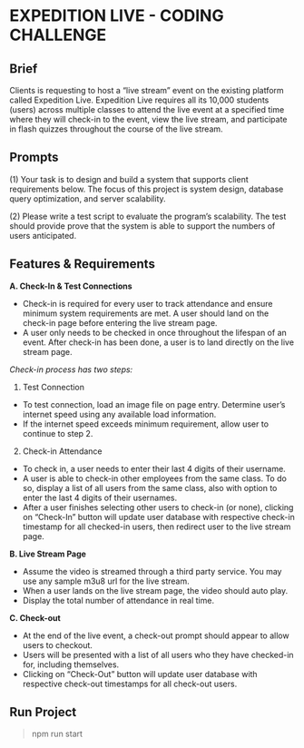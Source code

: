 # EXPEDITION LIVE - CODING CHALLENGE

## Brief
Clients is requesting to host a “live stream” event on the existing platform called Expedition Live. Expedition Live requires all its 10,000 students (users) across multiple classes to attend the live event at a specified time where they will check-in to the event, view the live stream, and participate in flash quizzes throughout the course of the live stream. 

## Prompts
(1) Your task is to design and build a system that supports client requirements below. The focus of this project is system design, database query optimization, and server scalability.

(2) Please write a test script to evaluate the program’s scalability. The test should provide prove that the system is able to support the numbers of users anticipated.

## Features & Requirements
**A. Check-In & Test Connections**
* Check-in is required for every user to track attendance and ensure minimum system requirements are met. A user should land on the check-in page before entering the live stream page.
* A user only needs to be checked in once throughout the lifespan of an event. After check-in has been done, a user is to land directly on the live stream page.

_Check-in process has two steps:_
1. Test Connection
  * To test connection, load an image file on page entry. Determine user’s internet speed using any available load information.
  * If the internet speed exceeds minimum requirement, allow user to continue to step 2.
2. Check-in Attendance
  * To check in, a user needs to enter their last 4 digits of their username.
  * A user is able to check-in other employees from the same class. To do so, display a list of all users from the same class, also with option to enter the last 4 digits of their usernames. 
  * After a user finishes selecting other users to check-in (or none), clicking on “Check-In” button will update user database with respective check-in timestamp for all checked-in users, then redirect user to the live stream page.

**B. Live Stream Page**
* Assume the video is streamed through a third party service. You may use any sample m3u8 url for the live stream.
* When a user lands on the live stream page, the video should auto play.
* Display the total number of attendance in real time.

**C. Check-out**
* At the end of the live event, a check-out prompt should appear to allow users to checkout.
* Users will be presented with a list of all users who they have checked-in for, including themselves.
* Clicking on “Check-Out” button will update user database with respective check-out timestamps for all check-out users. 

## Run Project
> npm run start